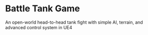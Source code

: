 # Battle Tank Game
An open-world head-to-head tank fight with simple AI, terrain, and advanced control system in UE4
